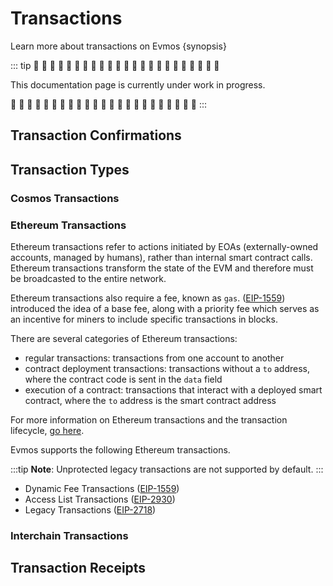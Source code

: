<!--
order: 1
-->

# Transactions

Learn more about transactions on Evmos {synopsis}

::: tip
🚧 🚧 🚧 🚧 🚧 🚧 🚧 🚧 🚧 🚧 🚧 🚧 🚧 🚧 🚧 🚧 🚧 🚧 🚧 🚧 🚧 🚧 🚧

This documentation page is currently under work in progress.

🚧 🚧 🚧 🚧 🚧 🚧 🚧 🚧 🚧 🚧 🚧 🚧 🚧 🚧 🚧 🚧 🚧 🚧 🚧 🚧 🚧 🚧 🚧
:::

<!-- 
TODO: explain what transactions are on Evmos and blockchains. 
Explain that transactions can be identified by hashes and that they can 
contain multiple messages. Why can transactions fail? 

Explain that transactions can interoperate with other blockchains.
-->

## Transaction Confirmations

<!-- TODO: why are Ethereum transactions different than Cosmos -->

## Transaction Types

<!-- TODO: explain which transactions types does Evmos support (i.e modules and changes) and provide a few examples.
-->

<!-- TODO: why are Ethereum transactions different than Cosmos -->

### Cosmos Transactions

### Ethereum Transactions

Ethereum transactions refer to actions initiated by EOAs (externally-owned accounts, managed by humans),
rather than internal smart contract calls.
Ethereum transactions transform the state of the EVM and therefore must be broadcasted to the entire network.

Ethereum transactions also require a fee, known as `gas`.
([EIP-1559](https://eips.ethereum.org/EIPS/eip-1559)) introduced the idea of a base fee,
along with a priority fee which serves as an incentive for miners to include specific transactions in blocks.

There are several categories of Ethereum transactions:

- regular transactions: transactions from one account to another
- contract deployment transactions: transactions without a `to` address,
  where the contract code is sent in the `data` field
- execution of a contract: transactions that interact with a deployed smart contract,
  where the `to` address is the smart contract address

For more information on Ethereum transactions and the transaction lifecycle,
[go here](https://ethereum.org/en/developers/docs/transactions/).

Evmos supports the following Ethereum transactions.

:::tip
**Note**: Unprotected legacy transactions are not supported by default.
:::

- Dynamic Fee Transactions ([EIP-1559](https://eips.ethereum.org/EIPS/eip-1559))
- Access List Transactions ([EIP-2930](https://eips.ethereum.org/EIPS/eip-2930))
- Legacy Transactions ([EIP-2718](https://eips.ethereum.org/EIPS/eip-2718))

### Interchain Transactions

<!-- TODO: transactions that use IBC or bridges to send them to other chains -->

## Transaction Receipts

<!-- TODO: explain Ethereum transaction receipts -->
